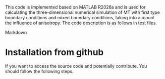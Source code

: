 This code is implemented based on MATLAB R2026a and is used for calculating the three-dimensional numerical simulation of MT with first type boundary conditions and mixed boundary conditions, taking into account the influence of anisotropy.
The code description is as follows in test files.

Markdown
<h1>Installation from github</h1>

If you want to access the source code and potentially contribute. You should follow the following steps.
